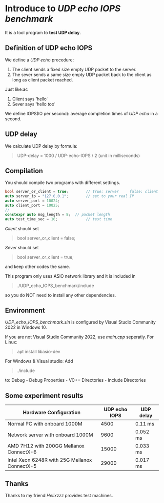 # Introduce to *UDP echo IOPS benchmark*
It is a tool program to **test UDP delay**.
## Definition of UDP echo IOPS
We define a *UDP echo* procedure:
1. The client sends a fixed size empty UDP packet to the server.
2. The sever sends a same size empty UDP packet back to the client as long as client packet reached.

Just like:ac
1. Client says 'hello'
2. Sever says 'hello too'

We define IOPS(IO per second): average completion times of *UDP echo* in a second.

## UDP delay
We calculate UDP delay by formula:
> UDP-delay = 1000 / UDP-echo-IOPS / 2 (unit in milliseconds)

## Compilation
You should compile two programs with different settings.
```cpp
bool server_or_client = true;        // true: server     false: client
auto server_ip = "127.0.0.1";        // set to your real IP
auto server_port = 10024;
auto client_port = 10025;
//
constexpr auto msg_length = 8;  // packet length
auto test_time_sec = 10;             // test time
```
*Client* should set
> bool server_or_client = false;

*Sever* should set
> bool server_or_client = true;

and keep other codes the same.

This program only uses ASIO network library and it is included in
> ./UDP_echo_IOPS_benchmark/include

so you do NOT need to install any other dependencies.
## Environment
*UDP_echo_IOPS_benchmark.sln* is configured by Visual Studio Community 2022 in Windows 10.

If you are not Visual Studio Community 2022, use *main.cpp* seperatly.
For Linux:
> apt install libasio-dev

For Windows & Visual studio:
Add 
> ./include

to: Debug - Debug Properties - VC++ Directories - Include Directories
## Some experiment results
|  Hardware Configuration | UDP echo IOPS | UDP delay |
| ------------ | ------------ | ------------ |
|  Normal PC with onboard 1000M  | 4500 | 0.11 ms |
| Network server with onboard 1000M  | 9600 | 0.052 ms |
|  AMD 7H12 with 200GG Mellanox ConnectX-6  | 15000 | 0.033 ms |
|  Intel Xeon 6248R with 25G Mellanox ConnectX-5  | 29000 | 0.017 ms |

## Thanks
Thanks to my friend *Helixzzz* provides test machines.
